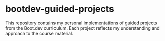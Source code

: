 # bootdev-guided-projects
This repository contains my personal implementations of guided projects from the Boot.dev curriculum. Each project reflects my understanding and approach to the course material.
